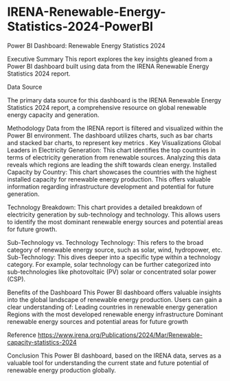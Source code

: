 # IRENA-Renewable-Energy-Statistics-2024-PowerBI

Power BI Dashboard: Renewable Energy Statistics 2024

Executive Summary This report explores the key insights gleaned from a Power BI dashboard built using data from the IRENA Renewable Energy Statistics 2024 report.

Data Source

The primary data source for this dashboard is the IRENA Renewable Energy Statistics 2024 report, a comprehensive resource on global renewable energy capacity and generation.

Methodology Data from the IRENA report is filtered and visualized within the Power BI environment. The dashboard utilizes charts, such as bar charts and stacked bar charts, to represent key metrics . Key Visualizations Global Leaders in Electricity Generation: This chart identifies the top countries in terms of electricity generation from renewable sources. Analyzing this data reveals which regions are leading the shift towards clean energy. Installed Capacity by Country: This chart showcases the countries with the highest installed capacity for renewable energy production. This offers valuable information regarding infrastructure development and potential for future generation.

Technology Breakdown: This chart provides a detailed breakdown of electricity generation by sub-technology and technology. This allows users to identify the most dominant renewable energy sources and potential areas for future growth.

Sub-Technology vs. Technology Technology: This refers to the broad category of renewable energy source, such as solar, wind, hydropower, etc. Sub-Technology: This dives deeper into a specific type within a technology category. For example, solar technology can be further categorized into sub-technologies like photovoltaic (PV) solar or concentrated solar power (CSP).

Benefits of the Dashboard This Power BI dashboard offers valuable insights into the global landscape of renewable energy production. Users can gain a clear understanding of: Leading countries in renewable energy generation Regions with the most developed renewable energy infrastructure Dominant renewable energy sources and potential areas for future growth

Reference https://www.irena.org/Publications/2024/Mar/Renewable-capacity-statistics-2024

Conclusion This Power BI dashboard, based on the IRENA data, serves as a valuable tool for understanding the current state and future potential of renewable energy production globally.
